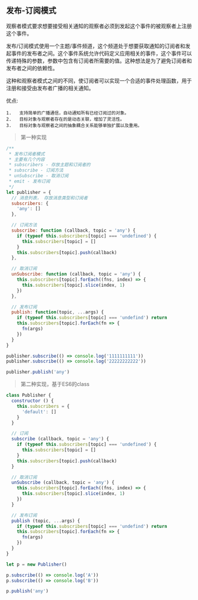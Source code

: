 ## 发布-订阅模式

 观察者模式要求想要接受相关通知的观察者必须到发起这个事件的被观察者上注册这个事件。 

 发布/订阅模式使用一个主题/事件频道，这个频道处于想要获取通知的订阅者和发起事件的发布者之间。这个事件系统允许代码定义应用相关的事件，这个事件可以传递特殊的参数，参数中包含有订阅者所需要的值。这种想法是为了避免订阅者和发布者之间的依赖性。 

 这种和观察者模式之间的不同，使订阅者可以实现一个合适的事件处理函数，用于注册和接受由发布者广播的相关通知。 



优点:

	1.   支持简单的广播通信，自动通知所有已经订阅过的对象。 
 	2.   目标对象与观察者存在的是动态关联，增加了灵活性。 
 	3.   目标对象与观察者之间的抽象耦合关系能够单独扩展以及重用。 

> 第一种实现

```js
/**
 * 发布订阅者模式
 * 主要有几个内容
 * subscribers - 存放主题和订阅者的
 * subscribe - 订阅方法
 * unSubscribe - 取消订阅
 * emit - 发布订阅
 */
let publisher = {
  // 消息列表， 存放消息类型和订阅者
  subscribers: {
    'any': []
  },

  // 订阅方法
  subscribe: function (callback, topic = 'any') {
    if (typeof this.subscribers[topic] === 'undefined') {
      this.subscribers[topic] = []
    }
    this.subscribers[topic].push(callback)
  },

  // 取消订阅
  unSubscribe: function (callback, topic = 'any') {
    this.subscribers[topic].forEach((fns, index) => {
      this.subscribers[topic].slice(index, 1)
    })
  },

  // 发布订阅
  publish: function(topic, ...args) {
    if (typeof this.subscribers[topic] === 'undefind') return
    this.subscribers[topic].forEach(fn => {
      fn(args)
    })
  }
}

publisher.subscribe(() => console.log('1111111111'))
publisher.subscribe(() => console.log('22222222222'))

publisher.publish('any')

```

> 第二种实现，基于ES6的class

```js
class Publisher {
  constructor () {
    this.subscribers = {
      'default': []
    }
  }

  // 订阅
  subscribe (callback, topic = 'any') {
    if (typeof this.subscribers[topic] === 'undefined') {
      this.subscribers[topic] = []
    }
    this.subscribers[topic].push(callback)
  }

  // 取消订阅
  unSubscribe (callback, topic = 'any') {
    this.subscribers[topic].forEach((fns, index) => {
      this.subscribers[topic].slice(index, 1)
    })
  }

  // 发布订阅
  publish (topic, ...args) {
    if (typeof this.subscribers[topic] === 'undefind') return
    this.subscribers[topic].forEach(fn => {
      fn(args)
    })
  }
}

let p = new Publisher()

p.subscribe(() => console.log('A'))
p.subscribe(() => console.log('B'))

p.publish('any')
```

